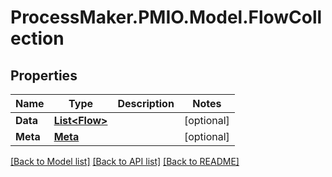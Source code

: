 # ProcessMaker.PMIO.Model.FlowCollection
## Properties

Name | Type | Description | Notes
------------ | ------------- | ------------- | -------------
**Data** | [**List&lt;Flow&gt;**](Flow.md) |  | [optional] 
**Meta** | [**Meta**](Meta.md) |  | [optional] 

[[Back to Model list]](../README.md#documentation-for-models) [[Back to API list]](../README.md#documentation-for-api-endpoints) [[Back to README]](../README.md)

